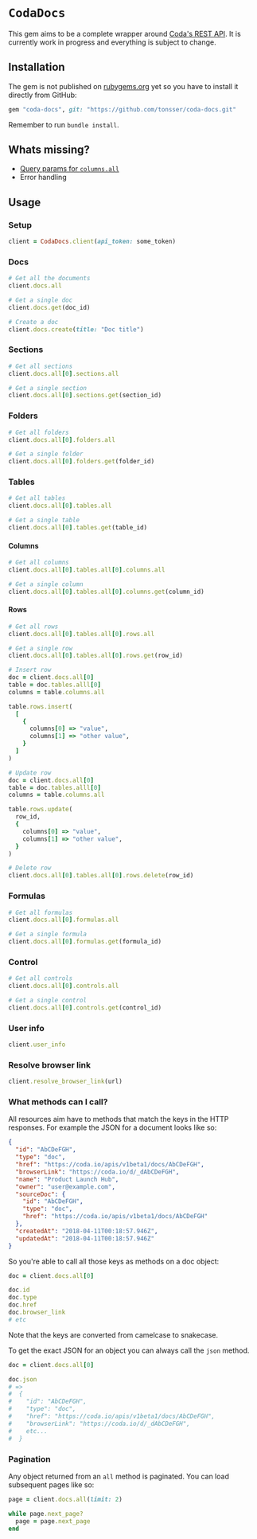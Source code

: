 # `CodaDocs`

This gem aims to be a complete wrapper around [Coda's REST API](https://coda.io/developers/apis/v1beta1). It is currently work in progress and everything is subject to change.

## Installation

The gem is not published on [rubygems.org](rubygems.org) yet so you have to install it directly from GitHub:

```ruby
gem "coda-docs", git: "https://github.com/tonsser/coda-docs.git"
```

Remember to run `bundle install`.

## Whats missing?

- [Query params for `columns.all`](https://coda.io/developers/apis/v1beta1#operation/listRows)
- Error handling

## Usage

### Setup

```ruby
client = CodaDocs.client(api_token: some_token)
```

### Docs

```ruby
# Get all the documents
client.docs.all

# Get a single doc
client.docs.get(doc_id)

# Create a doc
client.docs.create(title: "Doc title")
```

### Sections

```ruby
# Get all sections
client.docs.all[0].sections.all

# Get a single section
client.docs.all[0].sections.get(section_id)
```

### Folders

```ruby
# Get all folders
client.docs.all[0].folders.all

# Get a single folder
client.docs.all[0].folders.get(folder_id)
```

### Tables

```ruby
# Get all tables
client.docs.all[0].tables.all

# Get a single table
client.docs.all[0].tables.get(table_id)
```

#### Columns

```ruby
# Get all columns
client.docs.all[0].tables.all[0].columns.all

# Get a single column
client.docs.all[0].tables.all[0].columns.get(column_id)
```

#### Rows

```ruby
# Get all rows
client.docs.all[0].tables.all[0].rows.all

# Get a single row
client.docs.all[0].tables.all[0].rows.get(row_id)

# Insert row
doc = client.docs.all[0]
table = doc.tables.alll[0]
columns = table.columns.all

table.rows.insert(
  [
    {
      columns[0] => "value",
      columns[1] => "other value",
    }
  ]
)

# Update row
doc = client.docs.all[0]
table = doc.tables.alll[0]
columns = table.columns.all

table.rows.update(
  row_id,
  {
    columns[0] => "value",
    columns[1] => "other value",
  }
)

# Delete row
client.docs.all[0].tables.all[0].rows.delete(row_id)
```

### Formulas

```ruby
# Get all formulas
client.docs.all[0].formulas.all

# Get a single formula
client.docs.all[0].formulas.get(formula_id)
```

### Control

```ruby
# Get all controls
client.docs.all[0].controls.all

# Get a single control
client.docs.all[0].controls.get(control_id)
```

### User info

```ruby
client.user_info
```

### Resolve browser link

```ruby
client.resolve_browser_link(url)
```

### What methods can I call?

All resources aim have to methods that match the keys in the HTTP responses. For example the JSON for a document looks like so:

```json
{
  "id": "AbCDeFGH",
  "type": "doc",
  "href": "https://coda.io/apis/v1beta1/docs/AbCDeFGH",
  "browserLink": "https://coda.io/d/_dAbCDeFGH",
  "name": "Product Launch Hub",
  "owner": "user@example.com",
  "sourceDoc": {
    "id": "AbCDeFGH",
    "type": "doc",
    "href": "https://coda.io/apis/v1beta1/docs/AbCDeFGH"
  },
  "createdAt": "2018-04-11T00:18:57.946Z",
  "updatedAt": "2018-04-11T00:18:57.946Z"
}
```

So you're able to call all those keys as methods on a doc object:

```ruby
doc = client.docs.all[0]

doc.id
doc.type
doc.href
doc.browser_link
# etc
```

Note that the keys are converted from camelcase to snakecase.

To get the exact JSON for an object you can always call the `json` method.

```ruby
doc = client.docs.all[0]

doc.json
# =>
#  {
#    "id": "AbCDeFGH",
#    "type": "doc",
#    "href": "https://coda.io/apis/v1beta1/docs/AbCDeFGH",
#    "browserLink": "https://coda.io/d/_dAbCDeFGH",
#    etc...
#  }
```

### Pagination

Any object returned from an `all` method is paginated. You can load subsequent pages like so:

```ruby
page = client.docs.all(limit: 2)

while page.next_page?
  page = page.next_page
end
```
